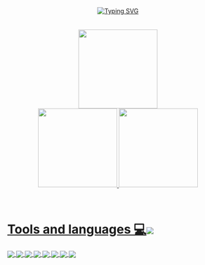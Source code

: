 <div align="center">
  <a href="https://github.com/BRun0442">
    <img src="https://readme-typing-svg.demolab.com?font=Fira+Code&duration=2000&pause=500&color=2272F7&width=272&lines=Hello!;My+name+is+Tiago!" alt="Typing SVG" />
  </a>
</div>

<br>
<br>

<!--
**Tiaguh/Tiaguh** is a ✨ _special_ ✨ repository because its `README.md` (this file) appears on your GitHub profile.

Here are some ideas to get you started:

- 🔭 I’m currently working on ...
- 🌱 I’m currently learning ...
- 👯 I’m looking to collaborate on ...
- 🤔 I’m looking for help with ...
- 💬 Ask me about ...
- 📫 How to reach me: ...
- 😄 Pronouns: ...
- ⚡ Fun fact: ...
-->

<div align="center">
  <img height="180em" src="https://github-readme-streak-stats.herokuapp.com/?user=Tiaguh&theme=dark"/>
</div>

<div align="center">
<a href="https://github.com/Tiaguh">
  <img height="180em" src="https://github-readme-stats.vercel.app/api?username=Tiaguh&show_icons=true&theme=dark&include_all_commits=true&count_private=true"/>
  
  <img height="180em" src="https://github-readme-stats.vercel.app/api/top-langs/?username=Tiaguh&layout=compact&langs_count=7&theme=dark"/>
</div>

<br>
<br>
  
<div>
  <h1>Tools and languages 💻<img align="center" src="https://img.icons8.com/cotton/64/000000/source-code--v4.png"/></h1>
  
  <img align="center" src="https://img.icons8.com/color/48/000000/react-native.png"/>
  <img align="center" src="https://img.icons8.com/color/48/000000/nodejs.png"/>
  <img align="center" src="https://img.icons8.com/color/48/javascript.png" >
  <img align="center" src="https://img.icons8.com/color/48/python.png" >
  <img align="center" src="https://img.icons8.com/color/48/html-5--v1.png" >
  <img align="center" src="https://img.icons8.com/color/48/css3.png" >
  <img align="center" src="https://img.icons8.com/color/48/mysql-logo.png" >
  <img align="center" src="https://img.icons8.com/color/48/000000/git.png"/>
</div>
